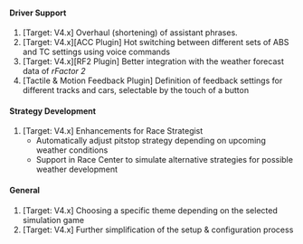 #### Driver Support
  1. [Target: V4.x] Overhaul (shortening) of assistant phrases.
  2. [Target: V4.x][ACC Plugin] Hot switching between different sets of ABS and TC settings using voice commands
  3. [Target: V4.x][RF2 Plugin] Better integration with the weather forecast data of *rFactor 2*
  4. [Tactile & Motion Feedback Plugin] Definition of feedback settings for different tracks and cars, selectable by the touch of a button

#### Strategy Development
  1. [Target: V4.x] Enhancements for Race Strategist
     - Automatically adjust pitstop strategy depending on upcoming weather conditions
	 - Support in Race Center to simulate alternative strategies for possible weather development
  
#### General
  1. [Target: V4.x] Choosing a specific theme depending on the selected simulation game
  2. [Target: V4.x] Further simplification of the setup & configuration process